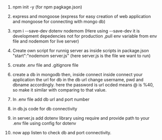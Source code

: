 1. npm init -y (for npm pagkage.json)
2. express and mongoose (express for easy creation of web application and mongoose for connecting with mongo db)
3. npm i --save-dev dotenv nodemom (Here using --save-dev it is development depedencies not for production ,pull env variable from env file and nodemom for live server)
4. Create own script for runnig server as inside scripts in package.json
   "start":"nodemom server.js" (here server.js is the file we want to run)

5. create .env file and .gitignore file
6. create a db in mongodb then, inside connect inside connect your application the url for db
   in the db url change username, pwd and dbname accordingly. here the password is url ocded means @ is %40, so make it similar with comparing to that value.
7. In .env file add db url and port number
8. in db.js code for db connectivity
9. in server.js add dotenv library using require and provide path to your .env file using config for dotenv
10. now app listen to check db and port connectivity.
